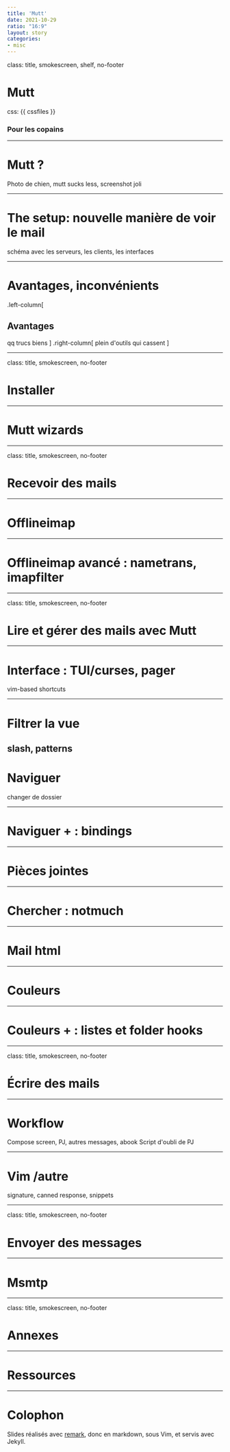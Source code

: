 ```yaml
---
title: 'Mutt'
date: 2021-10-29
ratio: "16:9"
layout: story
categories:
- misc
---
```

class: title, smokescreen, shelf, no-footer

# Mutt

css: {{ cssfiles }}

### Pour les copains

---
# Mutt ?

Photo de chien, mutt sucks less, screenshot joli

---
# The setup: nouvelle manière de voir le mail

schéma avec les serveurs, les clients, les interfaces

---
# Avantages, inconvénients

.left-column[
## Avantages

qq trucs biens
]
.right-column[
plein d'outils qui cassent
]

---
class: title, smokescreen, no-footer

# Installer

---
# Mutt wizards

---
class: title, smokescreen, no-footer

# Recevoir des mails

---
# Offlineimap

---
# Offlineimap avancé : nametrans, imapfilter

---
class: title, smokescreen, no-footer

# Lire et gérer des mails avec Mutt

---
# Interface : TUI/curses, pager

vim-based shortcuts

---
# Filtrer la vue

slash, patterns
---
# Naviguer

changer de dossier

---
# Naviguer + : bindings

---
# Pièces jointes

---
# Chercher : notmuch

---
# Mail html

---
# Couleurs

---
# Couleurs + : listes et folder hooks

---
class: title, smokescreen, no-footer

# Écrire des mails

---
# Workflow

Compose screen, PJ, autres messages, abook
Script d'oubli de PJ

---
# Vim /autre

signature, canned response, snippets

---
class: title, smokescreen, no-footer

# Envoyer des messages

---
# Msmtp

---
class: title, smokescreen, no-footer

# Annexes

---
# Ressources

---
# Colophon

Slides réalisés avec [remark](https://remarkjs.com/#1), donc en markdown, sous Vim, et servis avec Jekyll.


